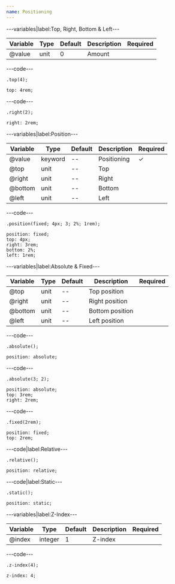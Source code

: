 ```yaml
---
name: Positioning
---
```


---variables|label:Top, Right, Bottom &amp; Left---

| Variable | Type | Default | Description | Required |
| -- | -- | -- | -- | -- |
| @value | unit | 0 | Amount ||

---code---

```less
.top(4);
```

```less
top: 4rem;
```

---code---

```less
.right(2);
```

```less
right: 2rem;
```

---variables|label:Position---

| Variable | Type | Default | Description | Required |
| -- | -- | -- | -- | -- |
| @value | keyword | -- | Positioning | ✓ |
| @top | unit | -- | Top ||
| @right | unit | -- | Right ||
| @bottom | unit | -- | Bottom ||
| @left | unit | -- | Left ||

---code---

```less
.position(fixed; 4px; 3; 2%; 1rem);
```

```less
position: fixed;
top: 4px;
right: 3rem;
bottom: 2%;
left: 1rem;
```

---variables|label:Absolute &amp; Fixed---

| Variable | Type | Default | Description | Required |
| -- | -- | -- | -- | -- |
| @top | unit | -- | Top position ||
| @right | unit | -- | Right position ||
| @bottom | unit | -- | Bottom position ||
| @left | unit | -- | Left position ||

---code---

```less
.absolute();
```

```less
position: absolute;
```

---code---

```less
.absolute(3; 2);
```

```less
position: absolute;
top: 3rem;
right: 2rem;
```

---code---

```less
.fixed(2rem);
```

```less
position: fixed;
top: 2rem;
```

---code|label:Relative---

```less
.relative();
```

```less
position: relative;
```

---code|label:Static---

```less
.static();
```

```less
position: static;
```

---variables|label:Z-Index---

| Variable | Type | Default | Description | Required |
| -- | -- | -- | -- | -- |
| @index | integer | 1 | Z-index ||

---code---

```less
.z-index(4);
```

```less
z-index: 4;
```